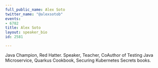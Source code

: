 ```yaml
---
full_public_name: Alex Soto
twitter_name: "@alexsotob"
events:
- 6782
title: Alex Soto
layout: speaker_bio
id: 2581

---
```

Java Champion, Red Hatter. Speaker, Teacher, CoAuthor of Testing Java Microservice, Quarkus Cookbook, Securing Kubernetes Secrets books.